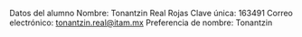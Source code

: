 Datos del alumno
Nombre: Tonantzin Real Rojas
Clave única: 163491
Correo electrónico: tonantzin.real@itam.mx
Preferencia de nombre: Tonantzin

